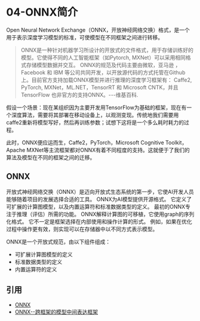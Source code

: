# 04-ONNX简介

Open Neural Network Exchange（ONNX，开放神经网络交换）格式，是一个用于表示深度学习模型的标准，可使模型在不同框架之间进行转移。

>ONNX是一种针对机器学习所设计的开放式的文件格式，用于存储训练好的模型。它使得不同的人工智能框架（如Pytorch, MXNet）可以采用相同格式存储模型数据并交互。 ONNX的规范及代码主要由微软，亚马逊 ，Facebook 和 IBM 等公司共同开发，以开放源代码的方式托管在Github上。目前官方支持加载ONNX模型并进行推理的深度学习框架有： Caffe2, PyTorch, MXNet，ML.NET，TensorRT 和 Microsoft CNTK，并且 TensorFlow 也非官方的支持ONNX。---维基百科.

假设一个场景：现在某组织因为主要开发用TensorFlow为基础的框架，现在有一个深度算法，需要将其部署在移动设备上，以观测变现。传统地我们需要用caffe2重新将模型写好，然后再训练参数；试想下这将是一个多么耗时耗力的过程。

此时，ONNX便应运而生，Caffe2，PyTorch，Microsoft Cognitive Toolkit，Apache MXNet等主流框架都对ONNX有着不同程度的支持。这就便于了我们的算法及模型在不同的框架之间的迁移。


## ONNX

开放式神经网络交换（ONNX）是迈向开放式生态系统的第一步，它使AI开发人员能够随着项目的发展选择合适的工具。 ONNX为AI模型提供开源格式。 它定义了可扩展的计算图模型，以及内置运算符和标准数据类型的定义。 最初的ONNX专注于推理（评估）所需的功能。 ONNX解释计算图的可移植，它使用graph的序列化格式。 它不一定是框架选择在内部使用和操作计算的形式。 例如，如果在优化过程中操作更有效，则实现可以在存储器中以不同方式表示模型。

ONNX是一个开放式规范，由以下组件组成：

- 可扩展计算图模型的定义
- 标准数据类型的定义
- 内置运算符的定义

## 引用

- [ONNX](https://zh.wikipedia.org/wiki/ONNX)
- [ONNX--跨框架的模型中间表达框架](https://zhuanlan.zhihu.com/p/41255090)
